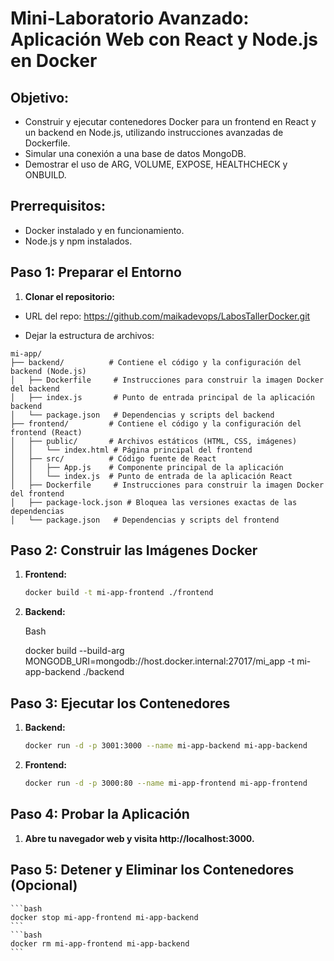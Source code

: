 # Mini-Laboratorio Avanzado: Aplicación Web con React y Node.js en Docker

## Objetivo:

* Construir y ejecutar contenedores Docker para un frontend en React y un backend en Node.js, utilizando instrucciones avanzadas de Dockerfile.
* Simular una conexión a una base de datos MongoDB.
* Demostrar el uso de ARG, VOLUME, EXPOSE, HEALTHCHECK y ONBUILD.

## Prerrequisitos:

* Docker instalado y en funcionamiento.
* Node.js y npm instalados.

## Paso 1: Preparar el Entorno

1. **Clonar el repositorio:**

* URL del repo: https://github.com/maikadevops/LabosTallerDocker.git

* Dejar la estructura de archivos: 

```
mi-app/
├── backend/          # Contiene el código y la configuración del backend (Node.js)
│   ├── Dockerfile     # Instrucciones para construir la imagen Docker del backend
│   ├── index.js       # Punto de entrada principal de la aplicación backend
│   └── package.json   # Dependencias y scripts del backend
├── frontend/         # Contiene el código y la configuración del frontend (React)
│   ├── public/       # Archivos estáticos (HTML, CSS, imágenes)
│   │   └── index.html # Página principal del frontend
│   ├── src/          # Código fuente de React
│   │   ├── App.js    # Componente principal de la aplicación
│   │   └── index.js  # Punto de entrada de la aplicación React
│   ├── Dockerfile     # Instrucciones para construir la imagen Docker del frontend
│   ├── package-lock.json # Bloquea las versiones exactas de las dependencias
│   └── package.json   # Dependencias y scripts del frontend
```

## Paso 2: Construir las Imágenes Docker

1. **Frontend:**

    ```bash
    docker build -t mi-app-frontend ./frontend
    ```

2. **Backend:**

    Bash

    docker build --build-arg MONGODB_URI=mongodb://host.docker.internal:27017/mi_app -t mi-app-backend ./backend

## Paso 3: Ejecutar los Contenedores

1. **Backend:**

    ```bash
    docker run -d -p 3001:3000 --name mi-app-backend mi-app-backend
    ```

2. **Frontend:**

    ```bash
    docker run -d -p 3000:80 --name mi-app-frontend mi-app-frontend
    ```

## Paso 4: Probar la Aplicación

1. **Abre tu navegador web y visita http://localhost:3000.**

## Paso 5: Detener y Eliminar los Contenedores (Opcional) ##

    ```bash
    docker stop mi-app-frontend mi-app-backend
    ```
    ```bash
    docker rm mi-app-frontend mi-app-backend
    ```